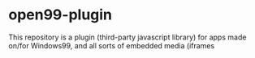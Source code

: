 # open99-plugin
This repository is a plugin (third-party javascript library) for apps made on/for Windows99, and all sorts of embedded media (iframes
